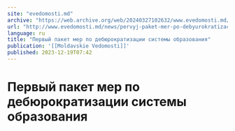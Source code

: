 ```yaml
---
site: "evedomosti.md"
archive: "https://web.archive.org/web/20240327102632/www.evedomosti.md/news/pervyj-paket-mer-po-debyurokratizacii-sistemy-obrazovaniya"
url: "http://www.evedomosti.md/news/pervyj-paket-mer-po-debyurokratizacii-sistemy-obrazovaniya"
language: ru
title: "Первый пакет мер по дебюрократизации системы образования"
publication: '[[Moldavskie Vedomosti]]'
published: 2023-12-19T07:42
---
```


# Первый пакет мер по дебюрократизации системы образования

